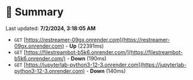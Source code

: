 # 📖 Summary
Last updated: **7/2/2024, 3:18:05 AM**

- `GET` [https://restreamer-09gx.onrender.com](https://restreamer-09gx.onrender.com) - **Up** (22391ms)
- `GET` [https://filestreambot-b5k6.onrender.com/](https://filestreambot-b5k6.onrender.com/) - **Down** (190ms)
- `GET` [https://jupyterlab-python3-12-3.onrender.com](https://jupyterlab-python3-12-3.onrender.com) - **Down** (140ms)
